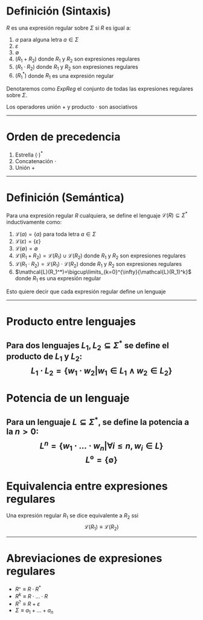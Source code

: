 # Definición (Sintaxis)
$R$ es una expresión regular sobre $\Sigma$ si $R$ es igual a:
1. $a$ para alguna letra $a\in\Sigma$
2. $\varepsilon$
3. $\emptyset$
4. $(R_1+R_2)$ donde $R_1$ y $R_2$ son expresiones regulares
5. $(R_1\cdot R_2)$ donde $R_1$ y $R_2$ son expresiones regulares
6. $(R_1^*)$ donde $R_1$ es una expresión regular

Denotaremos como $ExpReg$ el conjunto de todas las expresiones regulares sobre $\Sigma$.

Los operadores unión $+$ y producto $\cdot$ son asociativos

---
# Orden de precedencia
1. Estrella $(\cdot)^*$
2. Concatenación $\cdot$
3. Unión $+$
---
# Definición (Semántica)
Para una expresión regular $R$ cualquiera, se define el lenguaje $\mathcal{L}(R)\subseteq\Sigma^*$ inductivamente como:
1. $\mathcal{L}(a)=\{a\}$ para toda letra $a\in\Sigma$
2. $\mathcal{L}(\varepsilon)=\{\varepsilon\}$
3. $\mathcal{L}(\emptyset)=\emptyset$
4. $\mathcal{L}(R_1+R_2)=\mathcal{L}(R_1)\cup\mathcal{L}(R_2)$ donde $R_1$ y $R_2$ son expresiones regulares
5. $\mathcal{L}(R_1\cdot R_2)=\mathcal{L}(R_1)\cdot\mathcal{L}(R_2)$ donde $R_1$ y $R_2$ son expresiones regulares
6. $\mathcal{L}(R_1^*)=\bigcup\limits_{k=0}^{\infty}{\mathcal{L}(R_1)^k}$ donde $R_1$ es una expresión regular

Esto quiere decir que cada expresión regular define un lenguaje

---
# Producto entre lenguajes
Para dos lenguajes $L_1,L_2\subseteq\Sigma^{*}$ se define el producto de $L_1$ y $L_2$:
$$
L_1\cdot L_2=\{w_1\cdot w_2|w_1\in L_1 \wedge w_2\in L_2\}
$$
---
# Potencia de un lenguaje
Para un lenguaje $L\subseteq\Sigma^*$, se define la potencia a la $n>0$:
$$
L^n=\{w_1\cdot ... \cdot w_n|\forall i\leq n, w_i\in L\}
$$
$$
L⁰=\{\emptyset\}
$$
---
# Equivalencia entre expresiones regulares
Una expresión regular $R_1$ se dice equivalente a $R_2$ ssi $$\mathcal{L}(R_1)\equiv\mathcal{L}(R_2)$$

---
# Abreviaciones de expresiones regulares
- $R⁺\equiv R\cdot R^*$
- $R^k\equiv R\cdot ... \cdot R$
- $R^?\equiv R+\varepsilon$
- $\Sigma\equiv a_1+...+a_n$
